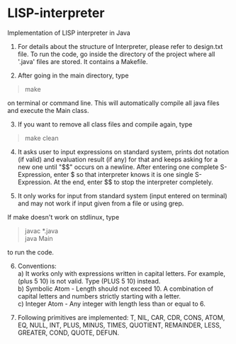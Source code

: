 # LISP-interpreter
Implementation of LISP interpreter in Java


1. For details about the structure of Interpreter, please refer to design.txt file. To run the code, go inside the directory of the project where all '.java' files are stored. It contains a Makefile. 

2. After going in the main directory, type 
> make <br /> 

on terminal or command line. This will automatically compile all java files and execute the Main class.

3. If you want to remove all class files and compile again, type 
> make clean

4. It asks user to input expressions on standard system, prints dot notation (if valid) and evaluation result (if any) for that and keeps asking for a new one until "$$" occurs on a newline. After entering one complete S-Expression, enter $ so that interpreter knows it is one single S-Expression. At the end, enter $$ to stop the interpreter completely.

5. It only works for input from standard system (input entered on terminal) and may not work if input given from a file or using grep.

If make doesn't work on stdlinux, type
> javac *.java <br />
> java Main

to run the code.


6. Conventions: <br />
a) It works only with expressions written in capital letters. For example, (plus 5 10) is not valid. Type (PLUS 5 10) instead. <br />
b) Symbolic Atom - Length should not exceed 10. A combination of capital letters and numbers strictly starting with a letter. <br />
c) Integer Atom - Any integer with length less than or equal to 6. <br />

7. Following primitives are implemented:
T, NIL, CAR, CDR, CONS, ATOM, EQ, NULL, INT, PLUS, MINUS, TIMES, QUOTIENT, REMAINDER, LESS, GREATER, COND, QUOTE, DEFUN.
	

